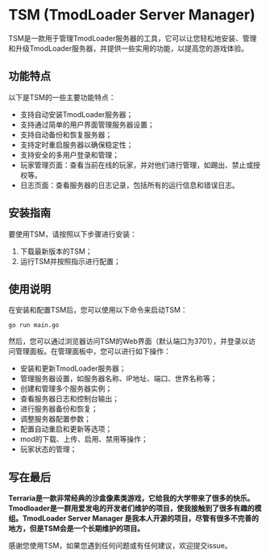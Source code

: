 # TSM (TmodLoader Server Manager)

TSM是一款用于管理TmodLoader服务器的工具，它可以让您轻松地安装、管理和升级TmodLoader服务器，并提供一些实用的功能，以提高您的游戏体验。

## 功能特点

以下是TSM的一些主要功能特点：

- 支持自动安装TmodLoader服务器；
- 支持通过简单的用户界面管理服务器设置；
- 支持自动备份和恢复服务器；
- 支持定时重启服务器以确保稳定性；
- 支持安全的多用户登录和管理；
- 玩家管理页面：查看当前在线的玩家，并对他们进行管理，如踢出、禁止或授权等。
- 日志页面：查看服务器的日志记录，包括所有的运行信息和错误日志。

## 安装指南

要使用TSM，请按照以下步骤进行安装：

1. 下载最新版本的TSM；
2. 运行TSM并按照指示进行配置；

## 使用说明

在安装和配置TSM后，您可以使用以下命令来启动TSM：

```
go run main.go
```

然后，您可以通过浏览器访问TSM的Web界面（默认端口为3701），并登录以访问管理面板。在管理面板中，您可以进行如下操作：

- 安装和更新TmodLoader服务器；
- 管理服务器设置，如服务器名称、IP地址、端口、世界名称等；
- 创建和管理多个服务器实例；
- 查看服务器日志和控制台输出；
- 进行服务器备份和恢复；
- 调整服务器配置参数；
- 配置自动重启和更新等选项；
- mod的下载、上传、启用、禁用等操作；
- 玩家状态的管理；

## 写在最后

**Terraria是一款非常经典的沙盒像素类游戏，它给我的大学带来了很多的快乐。Tmodloader是一群用爱发电的开发者们维护的项目，使我接触到了很多有趣的模组。TmodLoader Server Manager 是我本人开源的项目，尽管有很多不完善的地方，但是TSM会是一个长期维护的项目。**

感谢您使用TSM，如果您遇到任何问题或有任何建议，欢迎提交issue。
